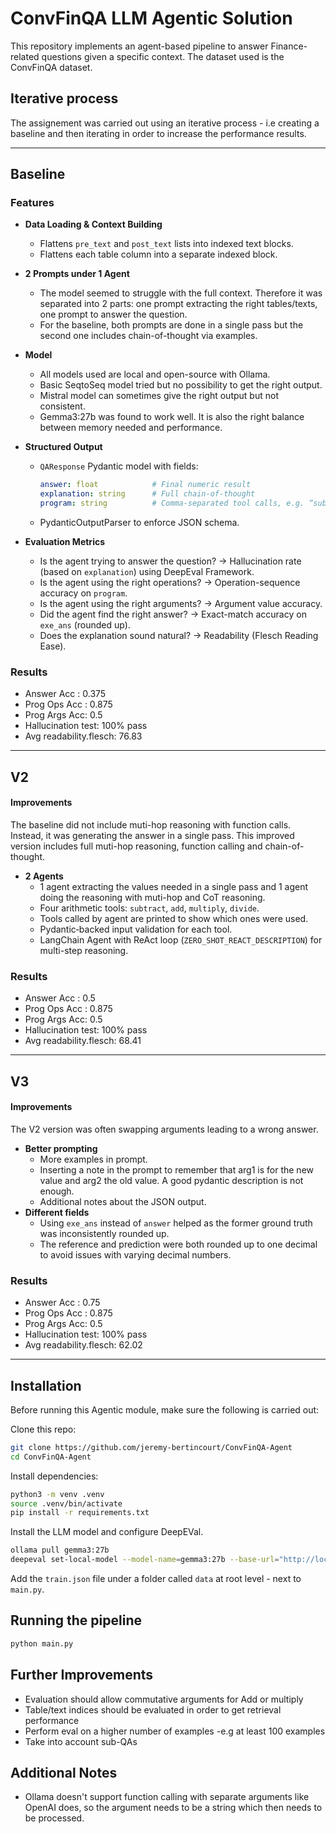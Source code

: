 # ConvFinQA LLM Agentic Solution

This repository implements an agent-based pipeline to answer Finance-related questions given a specific context. The dataset used is the ConvFinQA dataset.

## Iterative process
The assignement was carried out using an iterative process - i.e creating a baseline and then iterating in order to increase the performance results.

---

## Baseline

### Features

- **Data Loading & Context Building**  
  - Flattens `pre_text` and `post_text` lists into indexed text blocks.  
  - Flattens each table column into a separate indexed block.  

- **2 Prompts under 1 Agent**  
  - The model seemed to struggle with the full context. Therefore it was separated into 2 parts: one prompt extracting the right tables/texts, one prompt to answer the question.
  - For the baseline, both prompts are done in a single pass but the second one includes chain-of-thought via examples.

- **Model** 
  - All models used are local and open-source with Ollama.
  - Basic SeqtoSeq model tried but no possibility to get the right output.
  - Mistral model can sometimes give the right output but not consistent.
  - Gemma3:27b was found to work well. It is also the right balance between memory needed and performance.

- **Structured Output**  
  - `QAResponse` Pydantic model with fields:  
    ```yaml
    answer: float            # Final numeric result  
    explanation: string      # Full chain-of-thought  
    program: string          # Comma-separated tool calls, e.g. “subtract(…); divide(…)”
    ```
  - PydanticOutputParser to enforce JSON schema.

- **Evaluation Metrics**  
  - Is the agent trying to answer the question? -> Hallucination rate (based on `explanation`) using DeepEval Framework. 
  - Is the agent using the right operations? -> Operation-sequence accuracy on `program`.  
  - Is the agent using the right arguments? -> Argument value accuracy.  
  - Did the agent find the right answer? -> Exact-match accuracy on `exe_ans` (rounded up).   
  - Does the explanation sound natural? -> Readability (Flesch Reading Ease).

### Results
  - Answer Acc   : 0.375
  - Prog Ops Acc : 0.875
  - Prog Args Acc: 0.5
  - Hallucination test: 100% pass
  - Avg readability.flesch: 76.83

---

## V2

#### Improvements

The baseline did not include muti-hop reasoning with function calls. Instead, it was generating the answer in a single pass. This improved version includes full muti-hop reasoning, function calling and chain-of-thought.

- **2 Agents**  
  - 1 agent extracting the values needed in a single pass and 1 agent doing the reasoning with muti-hop and CoT reasoning.
  - Four arithmetic tools: `subtract`, `add`, `multiply`, `divide`.  
  - Tools called by agent are printed to show which ones were used.
  - Pydantic‐backed input validation for each tool.  
  - LangChain Agent with ReAct loop (`ZERO_SHOT_REACT_DESCRIPTION`) for multi-step reasoning.

### Results
  - Answer Acc   : 0.5
  - Prog Ops Acc : 0.875
  - Prog Args Acc: 0.5
  - Hallucination test: 100% pass
  - Avg readability.flesch: 68.41

---

## V3

#### Improvements

The V2 version was often swapping arguments leading to a wrong answer.

- **Better prompting**  
  - More examples in prompt.
  - Inserting a note in the prompt to remember that arg1 is for the new value and arg2 the old value. A good pydantic description is not enough.
  - Additional notes about the JSON output.
- **Different fields**
  - Using `exe_ans` instead of `answer` helped as the former ground truth was inconsistently rounded up. 
  - The reference and prediction were both rounded up to one decimal to avoid issues with varying decimal numbers.

### Results
  - Answer Acc   : 0.75
  - Prog Ops Acc : 0.875
  - Prog Args Acc: 0.5
  - Hallucination test: 100% pass
  - Avg readability.flesch: 62.02

---

## Installation

Before running this Agentic module, make sure the following is carried out:

Clone this repo:
```bash
git clone https://github.com/jeremy-bertincourt/ConvFinQA-Agent
cd ConvFinQA-Agent
```

Install dependencies:
```bash
python3 -m venv .venv
source .venv/bin/activate
pip install -r requirements.txt
```

Install the LLM model and configure DeepEVal.
```bash
ollama pull gemma3:27b
deepeval set-local-model --model-name=gemma3:27b --base-url="http://localhost:11434" --api-key="ollama"
```

Add the `train.json` file under a folder called `data` at root level - next to `main.py`.

## Running the pipeline

```bash
python main.py
```

## Further Improvements

- Evaluation should allow commutative arguments for Add or multiply
- Table/text indices should be evaluated in order to get retrieval performance
- Perform eval on a higher number of examples -e.g at least 100 examples
- Take into account sub-QAs

## Additional Notes

- Ollama doesn't support function calling with separate arguments like OpenAI does, so the argument needs to be a string which then needs to be processed.
